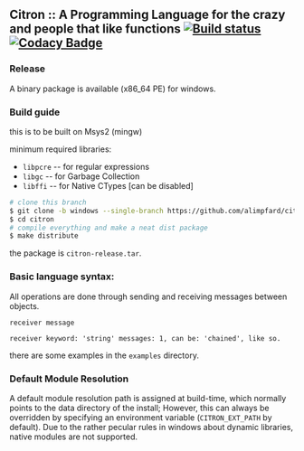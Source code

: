 
## Citron :: A Programming Language for the crazy and people that like functions [![Build status](https://ci.appveyor.com/api/projects/status/utvae7cifa5m8513?svg=true)](https://ci.appveyor.com/project/alimpfard/citron) [![Codacy Badge](https://api.codacy.com/project/badge/Grade/d55fb1e699e14d50b9882af24cde137d)](https://www.codacy.com/app/Citron/citron?utm_source=github.com&amp;utm_medium=referral&amp;utm_content=alimpfard/citron&amp;utm_campaign=Badge_Grade)

### Release
A binary package is available (x86_64 PE) for windows.

### Build guide
this is to be built on Msys2 (mingw)

minimum required libraries:
* `libpcre` -- for regular expressions
* `libgc` -- for Garbage Collection
* `libffi` -- for Native CTypes [can be disabled]

```sh
# clone this branch
$ git clone -b windows --single-branch https://github.com/alimpfard/citron
$ cd citron
# compile everything and make a neat dist package
$ make distribute
```

the package is `citron-release.tar`.

### Basic language syntax:
All operations are done through sending and receiving messages between objects.

`receiver message`

`receiver keyword: 'string' messages: 1, can be: 'chained', like so.`

there are some examples in the `examples` directory.


### Default Module Resolution
A default module resolution path is assigned at build-time, which normally points to the data directory of the install;
However, this can always be overridden by specifying an environment variable (`CITRON_EXT_PATH` by default).
Due to the rather pecular rules in windows about dynamic libraries, native modules are not supported.